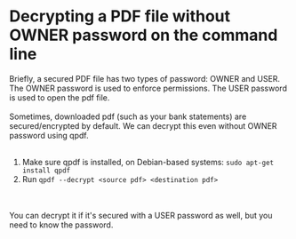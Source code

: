 # Decrypting a PDF file without OWNER password on the command line

Briefly, a secured PDF file has two types of password: OWNER and USER.
<br />
The OWNER password is used to enforce permissions. The USER password is used to open the pdf file.
<br />
<br />
Sometimes, downloaded pdf (such as your bank statements) are secured/encrypted by default. We can decrypt this even without OWNER password using qpdf.
<br />
<br />
1. Make sure qpdf is installed, on Debian-based systems: `sudo apt-get install qpdf`
1. Run `qpdf --decrypt <source pdf> <destination pdf>`
<br />
<br />
You can decrypt it if it's secured with a USER password as well, but you need to know the password.
